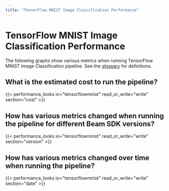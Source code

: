 ```yaml
---
title: "TensorFlow MNIST Image Classification Performance"
---
```


<!--
Licensed under the Apache License, Version 2.0 (the "License");
you may not use this file except in compliance with the License.
You may obtain a copy of the License at

http://www.apache.org/licenses/LICENSE-2.0

Unless required by applicable law or agreed to in writing, software
distributed under the License is distributed on an "AS IS" BASIS,
WITHOUT WARRANTIES OR CONDITIONS OF ANY KIND, either express or implied.
See the License for the specific language governing permissions and
limitations under the License.
-->

# TensorFlow MNIST Image Classification Performance

The following graphs show various metrics when running TensorFlow MNIST Image Classification pipeline.
See the [glossary](/performance/glossary) for definitions.

## What is the estimated cost to run the pipeline?

{{< performance_looks io="tensorflowmnist" read_or_write="write" section="cost" >}}

## How has various metrics changed when running the pipeline for different Beam SDK versions?

{{< performance_looks io="tensorflowmnist" read_or_write="write" section="version" >}}

## How has various metrics changed over time when running the pipeline?

{{< performance_looks io="tensorflowmnist" read_or_write="write" section="date" >}}

